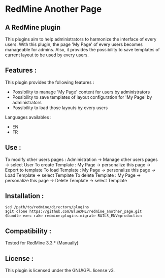 # RedMine Another Page
## A RedMine plugin

This plugins aim to help administrators to harmonize the interface of every users.
With this plugin, the page 'My Page' of every users becomes manageable for admins.
Also, it provides the possibility to save templates of current layout to be used by every users.


## Features :

This plugin provides the following features :
* Possibility to manage 'My Page' content for users by administrators
* Possibility to save templates of layout configuration for 'My Page' by administrators
* Possibility to load those layouts by every users

Languages availables :
* EN
* FR

## Use :

To modify other users pages :
	Administration -> Manage other users pages -> select User
To create Template :
	My Page -> personalize this page -> Export to template
To load Template :
	My Page -> personalize this page -> Load Template -> select Template
To delete Template :
	My Page -> personalize this page -> Delete Template -> select Template

## Installation :

	$cd /path/to/redmine/directory/plugins
	$git clone https://github.com/BlueXML/redmine_another_page.git
	$bundle exec rake redmine:plugins:migrate RAILS_ENV=production

## Compatibility :
Tested for RedMine 3.3.* (Manually)

## License :
This plugin is licensed under the GNU/GPL license v3.




